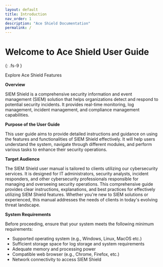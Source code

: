 ```yaml
---
layout: default
title: Introduction
nav_order: 1
description: "Ace Shield Documentation"
permalink: /
---
```


# Welcome to Ace Shield User Guide
{: .fs-9 }

Explore Ace Shield Features

**Overview**

SIEM Shield is a comprehensive security information and event management (SIEM) solution that helps organizations detect and respond to potential security incidents. It provides real-time monitoring, log management, incident management, and compliance management capabilities.

**Purpose of the User Guide**

This user guide aims to provide detailed instructions and guidance on using the features and functionalities of SIEM Shield effectively. It will help users understand the system, navigate through different modules, and perform various tasks to enhance their security operations.

**Target Audience** 

The SIEM Shield user manual is tailored to clients utilizing our cybersecurity services. It is designed for IT administrators, security analysts, incident responders, and other cybersecurity professionals responsible for managing and overseeing security operations. This comprehensive guide provides clear instructions, explanations, and best practices for effectively utilizing SIEM Shield features. Whether you're new to SIEM solutions or experienced, this manual addresses the needs of clients in today's evolving threat landscape. 

**System Requirements**

Before proceeding, ensure that your system meets the following minimum requirements:

- Supported operating system (e.g., Windows, Linux, MacOS etc.)
- Sufficient storage space for log storage and system requirements
- Adequate memory and processing power
- Compatible web browser (e.g., Chrome, Firefox, etc.)
- Network connectivity to access SIEM Shield

